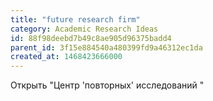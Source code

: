 ```yaml
---
title: "future research firm"
category: Academic Research Ideas
id: 88f98deebd7b49c8ae905d96375badd4
parent_id: 3f15e884540a480399fd9a46312ec1da
created_at: 1468423666000
---
```


Открыть "Центр 'повторных' исследований "
    